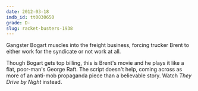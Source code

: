```yaml
---
date: 2012-03-18
imdb_id: tt0030650
grade: D-
slug: racket-busters-1938
---
```


Gangster Bogart muscles into the freight business, forcing trucker Brent to either work for the syndicate or not work at all.

Though Bogart gets top billing, this is Brent's movie and he plays it like a flat, poor-man's George Raft. The script doesn't help, coming across as more of an anti-mob propaganda piece than a believable story. Watch <span data-imdb-id="tt0033149">_They Drive by Night_</span> instead.
